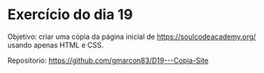 # Exercício do dia 19

Objetivo: criar uma cópia da página inicial de https://soulcodeacademy.org/ usando apenas HTML e CSS.

Repositorio: https://github.com/gmarcon83/D19---Copia-Site
